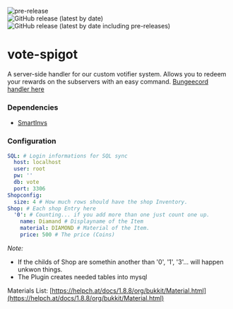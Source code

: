 ![pre-release](https://github.com/Snapecraft-Serverteam/vote-spigot/workflows/pre-release/badge.svg)  
![GitHub release (latest by date)](https://img.shields.io/github/v/release/Snapecraft-Serverteam/vote-spigot)
![GitHub release (latest by date including pre-releases)](https://img.shields.io/github/v/release/Snapecraft-Serverteam/vote-spigot?include_prereleases&label=pre-release)
# vote-spigot

A server-side handler for our custom votifier system. Allows you to redeem your rewards on the subservers with an easy command.
[Bungeecord handler here](https://github.com/Snapecraft-Serverteam/vote-bungee)

### Dependencies
- [SmartInvs](https://github.com/MinusKube/SmartInvs)

### Configuration

```YAML
SQL: # Login informations for SQL sync
  host: localhost
  user: root
  pw: ''
  db: vote
  port: 3306
Shopconfig:
  size: 4 # How much rows should have the shop Inventory.
Shop: # Each shop Entry here
  '0': # Counting... if you add more than one just count one up.
    name: Diamand # Displayname of the Item
    material: DIAMOND # Material of the Item.
    price: 500 # The price (Coins)
```

*Note:* 
- If the childs of Shop are somethin another than '0', '1', '3'... will happen unkwon things.
- The Plugin creates needed tables into mysql

Materials List: [https://helpch.at/docs/1.8.8/org/bukkit/Material.html](https://helpch.at/docs/1.8.8/org/bukkit/Material.html)
